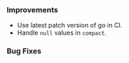 ### Improvements

- Use latest patch version of go in CI.
- Handle `null` values in `compact`.

### Bug Fixes

